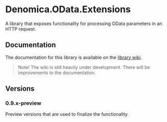 ﻿# Denomica.OData.Extensions

A library that exposes functionality for processing OData parameters in an HTTP request.

## Documentation

The documentation for this library is available on the [library wiki](https://github.com/Denomica/Denomica.OData.Extensions/wiki).

> Note! The wiki is still heavily under development. There will be improvements to the documentation.

## Versions

### 0.9.x-preview

Preview versions that are used to finalize the functionality.
